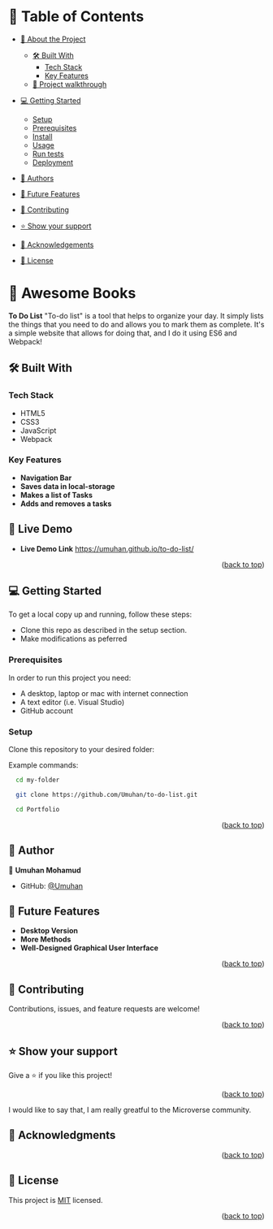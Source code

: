 #

<a name="readme-top"></a>

<!-- TABLE OF CONTENTS -->

# 📗 Table of Contents

- [📖 About the Project](#about-project)
  - [🛠 Built With](#built-with)
    - [Tech Stack](#tech-stack)
    - [Key Features](#key-features)
  - [🤯 Project walkthrough](#walk-through)
- [💻 Getting Started](#getting-started)

  - [Setup](#setup)
  - [Prerequisites](#prerequisites)
  - [Install](#install)
  - [Usage](#usage)
  - [Run tests](#run-tests)
  - [Deployment](#triangular_flag_on_post-deployment)

- [👥 Authors](#authors)
- [🔭 Future Features](#future-features)
- [🤝 Contributing](#contributing)
- [⭐️ Show your support](#support)
- [🙏 Acknowledgements](#acknowledgements)
- [📝 License](#license)

<!-- PROJECT DESCRIPTION -->

# 📖 Awesome Books <a name="about-project"></a>

**To Do List** "To-do list" is a tool that helps to organize your day. It simply lists the things that you need to do and allows you to mark them as complete. It's a simple website that allows for doing that, and I do it using ES6 and Webpack!

## 🛠 Built With <a name="built-with"></a>

### Tech Stack <a name="tech-stack"></a>

<ul>
  <li>HTML5</li>
  <li>CSS3</li>
  <li>JavaScript</li>
  <li>Webpack</li>
</ul>

### Key Features <a name="key-features"></a>

- **Navigation Bar**
- **Saves data in local-storage**
- **Makes a list of Tasks**
- **Adds and removes a tasks**

<!-- LIVE DEMO -->

## 🚀 Live Demo <a name="live-demo"></a>

- **Live Demo Link** https://umuhan.github.io/to-do-list/

<p align="right">(<a href="#readme-top">back to top</a>)</p>

<!-- GETTING STARTED -->

## 💻 Getting Started <a name="getting-started"></a>

To get a local copy up and running, follow these steps:

- Clone this repo as described in the setup section.
- Make modifications as peferred

### Prerequisites

In order to run this project you need:

- A desktop, laptop or mac with internet connection
- A text editor (i.e. Visual Studio)
- GitHub account

### Setup

Clone this repository to your desired folder:

Example commands:

```sh
  cd my-folder

  git clone https://github.com/Umuhan/to-do-list.git

  cd Portfolio
```

<p align="right">(<a href="#readme-top">back to top</a>)</p>

<!-- AUTHORS -->

## 👥 Author <a name="authors"></a>

👤 **Umuhan Mohamud**

- GitHub: [@Umuhan](https://github.com/Umuhan)

<!-- FUTURE FEATURES -->

## 🔭 Future Features <a name="future-features"></a>

- **Desktop Version**
- **More Methods**
- **Well-Designed Graphical User Interface**

<p align="right">(<a href="#readme-top">back to top</a>)</p>

<!-- CONTRIBUTING -->

## 🤝 Contributing <a name="contributing"></a>

Contributions, issues, and feature requests are welcome!

<p align="right">(<a href="#readme-top">back to top</a>)</p>

<!-- SUPPORT -->

## ⭐️ Show your support <a name="support"></a>

Give a ⭐️ if you like this project!

<p align="right">(<a href="#readme-top">back to top</a>)</p>

<!-- ACKNOWLEDGEMENTS -->

I would like to say that, I am really greatful to the Microverse community.

## 🙏 Acknowledgments <a name="acknowledgements"></a>

<p align="right">(<a href="#readme-top">back to top</a>)</p>

<!-- LICENSE -->

## 📝 License <a name="license"></a>

This project is [MIT](MIT.md) licensed.

<p align="right">(<a href="#readme-top">back to top</a>)</p>
